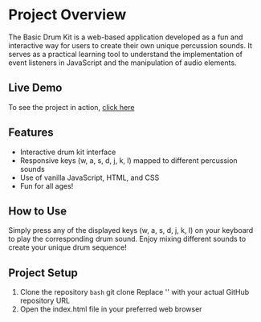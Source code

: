 
# Project Overview
The Basic Drum Kit is a web-based application developed as a fun and interactive way for users to create their own unique percussion sounds. It serves as a practical learning tool to understand the implementation of event listeners in JavaScript and the manipulation of audio elements.


## Live Demo

To see the project in action, [click here](https://basic-drum-kit.cyclic.app/)

## Features 

- Interactive drum kit interface
- Responsive keys (w, a, s, d, j, k, l) mapped to different percussion sounds
- Use of vanilla JavaScript, HTML, and CSS
- Fun for all ages!

## How to Use

Simply press any of the displayed keys (w, a, s, d, j, k, l) on your keyboard to play the corresponding drum sound. Enjoy mixing different sounds to create your unique drum sequence!

## Project Setup

1. Clone the repository 
```bash```
 git clone <repository-url>
 Replace '<repository-url>' with your actual GitHub repository URL
2. Open the index.html file in your preferred web browser
